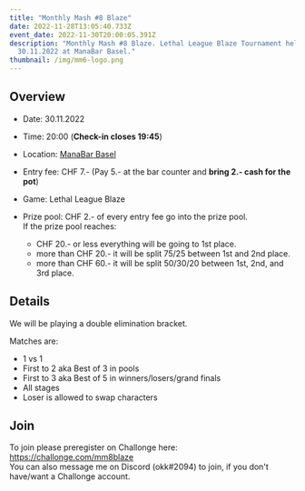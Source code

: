```yaml
---
title: "Monthly Mash #8 Blaze"
date: 2022-11-28T13:05:40.733Z
event_date: 2022-11-30T20:00:05.391Z
description: "Monthly Mash #8 Blaze. Lethal League Blaze Tournament held on the
  30.11.2022 at ManaBar Basel."
thumbnail: /img/mm6-logo.png
---
```

## Overview

* Date: 30.11.2022
* Time: 20:00 (**Check-in closes 19:45**)
* Location: [ManaBar Basel](https://manabar.ch/)
* Entry fee: CHF 7.- (Pay 5.- at the bar counter and **bring 2.- cash for the pot**)
* Game: Lethal League Blaze
* Prize pool: CHF 2.- of every entry fee go into the prize pool.\
  If the prize pool reaches:

  * CHF 20.- or less everything will be going to 1st place.
  * more than CHF 20.- it will be split 75/25 between 1st and 2nd place.
  * more than CHF 60.- it will be split 50/30/20 between 1st, 2nd, and 3rd place.

## Details

We will be playing a double elimination bracket.

Matches are:

* 1 vs 1
* First to 2 aka Best of 3 in pools
* First to 3 aka Best of 5 in winners/losers/grand finals
* All stages
* Loser is allowed to swap characters

## Join

To join please preregister on Challonge here: <https://challonge.com/mm8blaze>\
You can also message me on Discord (okk#2094) to join, if you don't have/want a Challonge account.